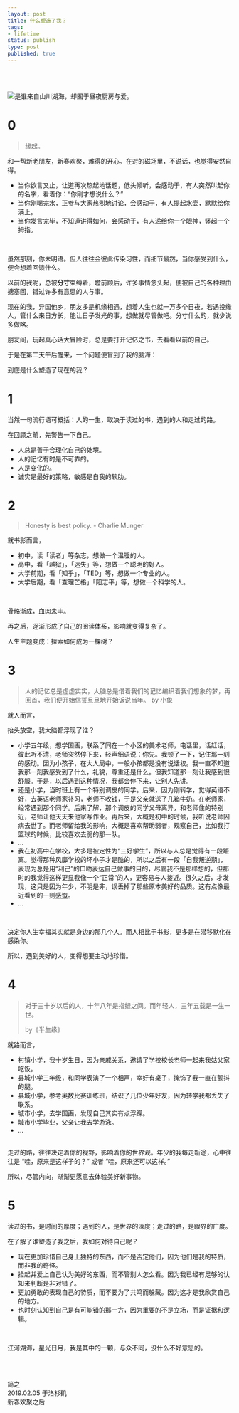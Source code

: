 ```yaml
--- 
layout: post
title: 什么塑造了我？
tags: 
- lifetime
status: publish
type: post
published: true
---
```


<br>
<br>

![是谁来自山川湖海，却囿于昼夜厨房与爱。](https://i.imgur.com/Zr3QSG6.jpg)

# 0

> 缘起。
	
和一帮新老朋友，新春欢聚，难得的开心。在对的磁场里，不说话，也觉得安然自得。
	
* 当你欲言又止，让道再次热起地话题，低头倾听，会感动于，有人突然叫起你的名字，看着你：“你刚才想说什么？”
* 当你刚喝完水，正参与大家热烈地讨论，会感动于，有人提起水壶，默默给你满上。
* 当你发言完毕，不知道讲得如何，会感动于，有人递给你一个眼神，竖起一个拇指。

<br>	

虽然那刻，你未明语。但人往往会彼此传染习性，而细节最然，当你感受到什么，便会想着回馈什么。
	
以前的我呢，总被**分寸**束缚着，瞻前顾后，许多事情念头起，便被自己的各种理由搪塞回，错过许多有意思的人与事。
	
现在的我，异国他乡，朋友多是机缘相遇，想着人生也就一万多个日夜，若遇投缘人，管什么来日方长，能让日子发光的事，想做就尽管做吧。分寸什么的，就少说多做咯。
	
朋友间，玩起真心话大冒险时，总是要打开记忆之书，去看看以前的自己。
	
于是在第二天午后醒来，一个问题便冒到了我的脑海：

到底是什么塑造了现在的我？
	
# 1

当然一句流行语可概括：人的一生，取决于读过的书，遇到的人和走过的路。
	
在回顾之前，先警告一下自己。

* 人总是善于合理化自己的处境。
* 人的记忆有时是不可靠的。
* 人是变化的。
* 诚实是最好的策略，敏感是自我的软肋。

	
	
# 2

> Honesty is best policy. - Charlie Munger
	
就书影而言，
	
* 初中，读「读者」等杂志，想做一个温暖的人。
* 高中，看「越狱」，「迷失」等，想做一个聪明的好人。
* 大学前期，看「知乎」，「TED」等，想做一个专业的人。
* 大学后期，看「查理芒格」「阳志平」等，想做一个科学的人。
	
<br>
	
骨骼渐成，血肉未丰。
	
再之后，逐渐形成了自己的阅读体系，影响就变得复杂了。

人生主题变成：探索如何成为一棵树？
	
# 3

> 人的记忆总是虚虚实实，大脑总是借着我们的记忆编织着我们想象的梦，再回首，我们便开始信誓旦旦地开始诉说当年。 by 小象

就人而言，
	
抬头放空，我大脑都浮现了谁？
	
* 小学五年级，想学国画，联系了同在一个小区的美术老师，电话里，话赶话，彼此听不清，老师突然停下来，轻声细语说：你先。我顿了一下，记住那一刻的感动。因为小孩子，在大人局中，一般小孩都是没有说话权。我一直不知道我那一刻我感受到了什么，礼貌，尊重还是什么。但我知道那一刻让我感到很舒服。于是，以后遇到这种情况，我都会停下来，让别人先讲。
* 还是小学，当时班上有一个特别调皮的同学。后来，因为刚转学，觉得英语不好，去英语老师家补习，老师不收钱，于是父亲就送了几箱牛奶。在老师家，经常遇到那个同学。后来了解，那个调皮的同学父母离异，和老师住的特别近，老师让他天天来他家写作业。再后来，大概是初中的时候，我听说老师因病去世了。而老师留给我的影响，大概是喜欢帮助弱者，观察自己，比如我打篮球的时候，比较喜欢去弱的那一队。
* ...
* 我在初高中在学校，大多是被定性为“三好学生”，所以与人总是觉得有一段距离。觉得那种风靡学校的坏小子才是酷的，所以之后有一段「自我叛逆期」，表现为总是用“利己”的口吻表达自己做事的目的，尽管我不是那样想的，但那时的我觉得这样更显我像一个“正常”的人，更容易与人接近。很久之后，才发现，这只是因为年少，不明是非，误丢掉了那些原本美好的品质。这有点像最近看到的一则[感慨](https://i.imgur.com/R8yS4aI.jpg)。
* ...

<br>
	
决定你人生幸福其实就是身边的那几个人。而人相比于书影，更多是在潜移默化在感染你。

所以，遇到美好的人，变得想要主动地珍惜。
	
# 4

> 对于三十岁以后的人，十年八年是指缝之间。而年轻人，三年五载是一生一世。
> 
> by《半生缘》
	
就路而言，

* 村镇小学，我十岁生日，因为亲戚关系，邀请了学校校长老师一起来我姑父家吃饭。
* 县城小学三年级，和同学表演了一个相声，幸好有桌子，掩饰了我一直在颤抖的腿。
* 县城小学，参考奥数比赛训练班，结识了几位少年好友，因为转学我都丢失了联系。
* 城市小学，去学国画，发现自己其实有点浮躁。
* 城市小学毕业，父亲让我去学游泳。
* ...
	
<br>	
走过的路，往往决定着你的视野，影响着你的世界观。年少的我每走新途，心中往往是 “哇，原来是这样子的？” 或者 “哇，原来还可以这样。” 

所以，尽管内向，渐渐更愿意去体验美好新事物。
	
# 5 

读过的书，是时间的厚度；遇到的人，是世界的深度；走过的路，是眼界的广度。
	
在了解了谁塑造了我之后，我如何对待自己呢？
	
* 现在更加珍惜自己身上独特的东西，而不是否定他们，因为他们是我的特质，而非我的奇怪。
* 捡起并爱上自己认为美好的东西，而不管别人怎么看。因为我已经有足够的认知来判断是非对错了。
* 更加勇敢的表现自己的特质，而不要为了共鸣而躲藏。因为这才是我欣赏自己的地方。
* 也时刻认知到自己是有可能错的那一方，因为重要的不是立场，而是证据和逻辑。
<br>

江河湖海，星光日月，我是其中的一颗，与众不同，没什么不好意思的。

<br>
<br>


简之           
2019.02.05 于洛杉矶<br>
新春欢聚之后



<br>
<br>




